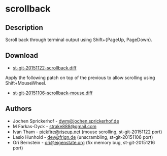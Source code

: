 scrollback
==========

Description
-----------

Scroll back through terminal output using Shift+{PageUp, PageDown}.

Download
--------

* [st-git-20151122-scrollback.diff](st-git-20151217-scrollback.diff)

Apply the following patch on top of the previous to allow scrolling
using Shift+MouseWheel.

* [st-git-20151106-scrollback-mouse.diff](st-git-20151106-scrollback-mouse.diff)

Authors
-------

 * Jochen Sprickerhof - dwm@jochen.sprickerhof.de
 * M Farkas-Dyck - strake888@gmail.com
 * Ivan Tham - pickfire@riseup.net (mouse scrolling, st-git-20151122 port)
 * Laslo Hunhold - dev@frign.de (unscrambling, st-git-20151106 port)
 * Ori Bernstein - ori@eigenstate.org (fix memory bug, st-git-20151216 port)
